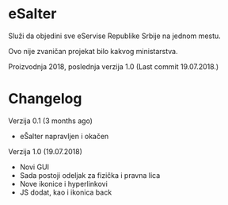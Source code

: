 # eSalter

Služi da objedini sve eServise Republike Srbije na jednom mestu.

Ovo nije zvaničan projekat bilo kakvog ministarstva.

Proizvodnja 2018, poslednja verzija 1.0 (Last commit 19.07.2018.)


# Changelog

Verzija 0.1 (3 months ago)
- eŠalter napravljen i okačen

Verzija 1.0 (19.07.2018)
- Novi GUI
- Sada postoji odeljak za fizička i pravna lica
- Nove ikonice i hyperlinkovi
- JS dodat, kao i ikonica back




